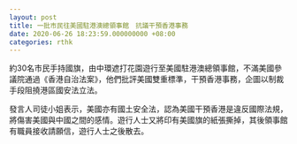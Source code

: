 ```yaml
---
layout: post
title: 一批市民往美國駐港澳總領事館　抗議干預香港事務
date: 2020-06-26 18:23:59.000000000 +08:00
categories: rthk
---
```


約30名市民手持國旗，由中環遮打花園遊行至美國駐港澳總領事館，不滿美國參議院通過《香港自治法案》，他們批評美國雙重標準，干預香港事務，企圖以制裁手段阻撓港區國安法立法。

發言人司徒小姐表示，美國亦有國土安全法，認為美國干預香港是違反國際法規，將傷害美國與中國之間的感情。遊行人士又將印有美國旗的紙張撕掉，其後領事館有職員接收請願信，遊行人士之後散去。
